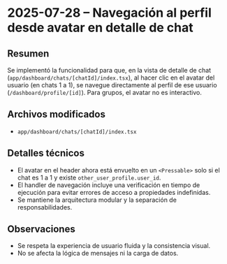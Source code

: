 # 2025-07-28 – Navegación al perfil desde avatar en detalle de chat

## Resumen

Se implementó la funcionalidad para que, en la vista de detalle de chat (`app/dashboard/chats/[chatId]/index.tsx`), al hacer clic en el avatar del usuario (en chats 1 a 1), se navegue directamente al perfil de ese usuario (`/dashboard/profile/[id]`). Para grupos, el avatar no es interactivo.

## Archivos modificados

- `app/dashboard/chats/[chatId]/index.tsx`

## Detalles técnicos

- El avatar en el header ahora está envuelto en un `<Pressable>` solo si el chat es 1 a 1 y existe `other_user_profile.user_id`.
- El handler de navegación incluye una verificación en tiempo de ejecución para evitar errores de acceso a propiedades indefinidas.
- Se mantiene la arquitectura modular y la separación de responsabilidades.

## Observaciones

- Se respeta la experiencia de usuario fluida y la consistencia visual.
- No se afecta la lógica de mensajes ni la carga de datos.

